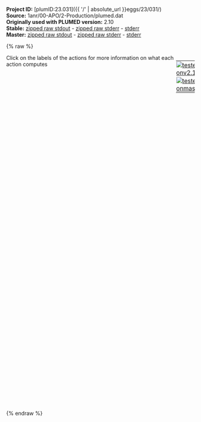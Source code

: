 **Project ID:** [plumID:23.031]({{ '/' | absolute_url }}eggs/23/031/)  
**Source:** 1anr/00-APO/2-Production/plumed.dat  
**Originally used with PLUMED version:** 2.10  
**Stable:** [zipped raw stdout](plumed.dat.plumed.stdout.txt.zip) - [zipped raw stderr](plumed.dat.plumed.stderr.txt.zip) - [stderr](plumed.dat.plumed.stderr)  
**Master:** [zipped raw stdout](plumed.dat.plumed_master.stdout.txt.zip) - [zipped raw stderr](plumed.dat.plumed_master.stderr.txt.zip) - [stderr](plumed.dat.plumed_master.stderr)  

{% raw %}
<div style="width: 100%; float:left">
<div style="width: 90%; float:left" id="value_details_data/1anr/00-APO/2-Production/plumed.dat"> Click on the labels of the actions for more information on what each action computes </div>
<div style="width: 10%; float:left"><table><tr><td style="padding:1px"><a href="plumed.dat.plumed.stderr"><img src="https://img.shields.io/badge/v2.10-passing-green.svg" alt="tested onv2.10" /></a></td></tr><tr><td style="padding:1px"><a href="plumed.dat.plumed_master.stderr"><img src="https://img.shields.io/badge/master-passing-green.svg" alt="tested onmaster" /></a></td></tr></table></div></div>
<pre style="width=97%;">
<span style="color:blue" class="comment"># Reference PDB</span>
<span class="plumedtooltip" style="color:green">MOLINFO<span class="right">This command is used to provide information on the molecules that are present in your system. <a href="https://www.plumed.org/doc-master/user-doc/html/_m_o_l_i_n_f_o.html" style="color:green">More details</a><i></i></span></span> <span class="plumedtooltip">STRUCTURE<span class="right">a file in pdb format containing a reference structure<i></i></span></span>=conf_emin_PLUMED.pdb <span class="plumedtooltip">WHOLE<span class="right"> The reference structure is whole, i<i></i></span></span>
<span style="color:blue" class="comment"># Define RNA nucleic backbone</span>
<span style="display:none;" id="data/1anr/00-APO/2-Production/plumed.dat">The MOLINFO action with label <b></b> calculates something</span><b name="data/1anr/00-APO/2-Production/plumed.datrna" onclick='showPath("data/1anr/00-APO/2-Production/plumed.dat","data/1anr/00-APO/2-Production/plumed.datrna","data/1anr/00-APO/2-Production/plumed.datrna","violet")'>rna</b><span style="display:none;" id="data/1anr/00-APO/2-Production/plumed.datrna">The GROUP action with label <b>rna</b> calculates the following quantities:<table  align="center" frame="void" width="95%" cellpadding="5%"><tr><td width="5%"><b> Quantity </b>  </td><td width="5%"><b> Type </b>  </td><td><b> Description </b> </td></tr><tr><td width="5%">rna</td><td width="5%"><font color="violet">atoms</font></td><td>indices of atoms specified in GROUP</td></tr></table></span>: <span class="plumedtooltip" style="color:green">GROUP<span class="right">Define a group of atoms so that a particular list of atoms can be referenced with a single label in definitions of CVs or virtual atoms. <a href="https://www.plumed.org/doc-master/user-doc/html/_g_r_o_u_p.html" style="color:green">More details</a><i></i></span></span> <span class="plumedtooltip">ATOMS<span class="right">the numerical indexes for the set of atoms in the group<i></i></span></span>=1,2,5,6,33,36,37,40,41,67,70,71,74,75,98,101,102,105,106,131,134,135,138,139,165,168,169,172,173,198,201,202,205,206,228,231,232,235,236,259,262,263,266,267,289,292,293,296,297,323,326,327,330,331,356,359,360,363,364,390,393,394,397,398,421,424,425,428,429,452,455,456,459,460,482,485,486,489,490,516,519,520,523,524,550,553,554,557,558,584,587,588,591,592,617,620,621,624,625,651,654,655,658,659,682,685,686,689,690,712,715,716,719,720,743,746,747,750,751,773,776,777,780,781,804,807,808,811,812,834,837,838,841,842,868,871,872,875,876,899,902,903,906,907
<span style="color:blue" class="comment"># Reconstruct RNA PBC</span>
<span class="plumedtooltip" style="color:green">WHOLEMOLECULES<span class="right">This action is used to rebuild molecules that can become split by the periodic boundary conditions. <a href="https://www.plumed.org/doc-master/user-doc/html/_w_h_o_l_e_m_o_l_e_c_u_l_e_s.html" style="color:green">More details</a><i></i></span></span> <span class="plumedtooltip">ENTITY0<span class="right">the atoms that make up a molecule that you wish to align<i></i></span></span>=<b name="data/1anr/00-APO/2-Production/plumed.datrna">rna</b> <span class="plumedtooltip">EMST<span class="right"> only for backward compatibility, as of PLUMED 2<i></i></span></span> <span class="plumedtooltip">STRIDE<span class="right"> the frequency with which molecules are reassembled<i></i></span></span>=1

<span style="color:blue" class="comment"># Define shadow RMSD on RNA backbone</span>
<b name="data/1anr/00-APO/2-Production/plumed.datrmsd" onclick='showPath("data/1anr/00-APO/2-Production/plumed.dat","data/1anr/00-APO/2-Production/plumed.datrmsd","data/1anr/00-APO/2-Production/plumed.datrmsd","black")'>rmsd</b><span style="display:none;" id="data/1anr/00-APO/2-Production/plumed.datrmsd">The SHADOW action with label <b>rmsd</b> calculates the following quantities:<table  align="center" frame="void" width="95%" cellpadding="5%"><tr><td width="5%"><b> Quantity </b>  </td><td width="5%"><b> Type </b>  </td><td><b> Description </b> </td></tr><tr><td width="5%">rmsd</td><td width="5%"><font color="black">scalar</font></td><td>the value of the shadow RMSD</td></tr></table></span>: <span class="plumedtooltip" style="color:green">SHADOW<span class="right">Communicate atoms positions among replicas and calculate the RMSD with respect to a mother (reference) simulation. <a href="https://www.plumed.org/doc-master/user-doc/html/_s_h_a_d_o_w.html" style="color:green">More details</a><i></i></span></span> <span class="plumedtooltip">ATOMS<span class="right">atoms for which we calculate the shadow RMSD<i></i></span></span>=<b name="data/1anr/00-APO/2-Production/plumed.datrna">rna</b> <span class="plumedtooltip">NOPBC<span class="right"> ignore the periodic boundary conditions when calculating distances<i></i></span></span> <span class="plumedtooltip">UPDATE<span class="right">stride for updating reference coordinates<i></i></span></span>=100 <span class="plumedtooltip">REFERENCE<span class="right"> this is the reference replica<i></i></span></span>
<span style="color:blue" class="comment"># Add upper wall</span>
<b name="data/1anr/00-APO/2-Production/plumed.datuws" onclick='showPath("data/1anr/00-APO/2-Production/plumed.dat","data/1anr/00-APO/2-Production/plumed.datuws","data/1anr/00-APO/2-Production/plumed.datuws","black")'>uws</b><span style="display:none;" id="data/1anr/00-APO/2-Production/plumed.datuws">The UPPER_WALLS action with label <b>uws</b> calculates the following quantities:<table  align="center" frame="void" width="95%" cellpadding="5%"><tr><td width="5%"><b> Quantity </b>  </td><td width="5%"><b> Type </b>  </td><td><b> Description </b> </td></tr><tr><td width="5%">uws.bias</td><td width="5%"><font color="black">scalar</font></td><td>the instantaneous value of the bias potential</td></tr><tr><td width="5%">uws.force2</td><td width="5%"><font color="black">scalar</font></td><td>the instantaneous value of the squared force due to this bias potential</td></tr></table></span>: <span class="plumedtooltip" style="color:green">UPPER_WALLS<span class="right">Defines a wall for the value of one or more collective variables, <a href="https://www.plumed.org/doc-master/user-doc/html/_u_p_p_e_r__w_a_l_l_s.html" style="color:green">More details</a><i></i></span></span> <span class="plumedtooltip">ARG<span class="right">the arguments on which the bias is acting<i></i></span></span>=<b name="data/1anr/00-APO/2-Production/plumed.datrmsd">rmsd</b> <span class="plumedtooltip">AT<span class="right">the positions of the wall<i></i></span></span>=0.2 <span class="plumedtooltip">KAPPA<span class="right">the force constant for the wall<i></i></span></span>=10000.0 <span class="plumedtooltip">STRIDE<span class="right">the frequency with which the forces due to the bias should be calculated<i></i></span></span>=1

<span style="color:blue" class="comment"># Print useful info</span>
<span class="plumedtooltip" style="color:green">PRINT<span class="right">Print quantities to a file. <a href="https://www.plumed.org/doc-master/user-doc/html/_p_r_i_n_t.html" style="color:green">More details</a><i></i></span></span> <span class="plumedtooltip">FILE<span class="right">the name of the file on which to output these quantities<i></i></span></span>=COLVAR <span class="plumedtooltip">STRIDE<span class="right"> the frequency with which the quantities of interest should be output<i></i></span></span>=500 <span class="plumedtooltip">ARG<span class="right">the labels of the values that you would like to print to the file<i></i></span></span>=<b name="data/1anr/00-APO/2-Production/plumed.datrmsd">rmsd</b>,<b name="data/1anr/00-APO/2-Production/plumed.datuws">uws.bias</b>
</pre>
{% endraw %}
